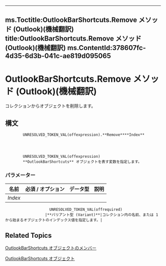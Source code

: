 

---
ms.Toctitle:OutlookBarShortcuts.Remove メソッド (Outlook)(機械翻訳)
title:OutlookBarShortcuts.Remove メソッド (Outlook)(機械翻訳)
ms.ContentId:378607fc-4d35-6d3b-041c-ae819d095065
---
# OutlookBarShortcuts.Remove メソッド (Outlook)(機械翻訳)




コレクションからオブジェクトを削除します。

## 構文

            UNRESOLVED_TOKEN_VAL(offexpression).**Remove****Index**




            UNRESOLVED_TOKEN_VAL(offexpression)
            **OutlookBarShortcuts** オブジェクトを表す変数を指定します。

### パラメーター

|**名前**|**必須 / オプション**|**データ型**|**説明**|
|---|---|---|---|
|*Index*|
                        UNRESOLVED_TOKEN_VAL(offrequired)
                      |**バリアント型 (Variant)**|コレクション内の名前、または 1 から始まるオブジェクトのインデックス値を指定します。|





## Related Topics

[OutlookBarShortcuts オブジェクトのメンバー](1e21d953-b30b-35fa-d996-44c431a3b5c3.md)

[OutlookBarShortcuts オブジェクト](5ee9f085-d2fe-c949-9edc-ad073801ea77.md)




